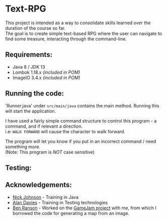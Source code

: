 # Text-RPG  
This project is intended as a way to consolidate skills learned over the duration of the course so far.  
The goal is to create simple text-based RPG where the user can navigate to find some treasure, interacting through the command-line.
  
## Requirements:
* Java 8 / JDK 13
* Lombok 1.18.x *(included in POM)*
* ImageIO 3.4.x *(included in POM)*
  
## Running the code:  
'Runner.java' under `src/main/java` contains the main method. Running this will start the application.  
  
I have used a fairly simple command structure to control this program - a command, and if relevant a direction.  
i.e: `WALK FORWARD` will cause the character to walk forward.  
  
The program will let you know if you put in an incorrect command / need something more.  
(Note: This program is *NOT* case sensitive)
  
## Testing:
  
## Acknowledgements: 
* [Nick Johnson](https://github.com/nickrstewarttds) - Training in Java
* [Alan Davies](https://github.com/MorickClive) - Training in Testing technologies
* [Ben Ranson](https://github.com/Benoniy) - Worked on the [GameJam project](https://github.com/Benoniy/game-jam-2020) with me, from which I borrowed the code for generating a map from an image.